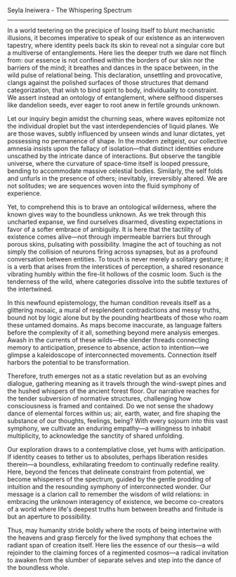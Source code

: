 Seyla Ineiwera - The Whispering Spectrum

---

In a world teetering on the precipice of losing itself to blunt mechanistic illusions, it becomes imperative to speak of our existence as an interwoven tapestry, where identity peels back its skin to reveal not a singular core but a multiverse of entanglements. Here lies the deeper truth we dare not flinch from: our essence is not confined within the borders of our skin nor the barriers of the mind; it breathes and dances in the space between, in the wild pulse of relational being. This declaration, unsettling and provocative, clangs against the polished surfaces of those structures that demand categorization, that wish to bind spirit to body, individuality to constraint. We assert instead an ontology of entanglement, where selfhood disperses like dandelion seeds, ever eager to root anew in fertile grounds unknown.

Let our inquiry begin amidst the churning seas, where waves epitomize not the individual droplet but the vast interdependencies of liquid planes. We are those waves, subtly influenced by unseen winds and lunar dictates, yet possessing no permanence of shape. In the modern zeitgeist, our collective amnesia insists upon the fallacy of isolation—that distinct identities endure unscathed by the intricate dance of interactions. But observe the tangible universe, where the curvature of space-time itself is looped pressure, bending to accommodate massive celestial bodies. Similarly, the self folds and unfurls in the presence of others; inevitably, irreversibly altered. We are not solitudes; we are sequences woven into the fluid symphony of experience.

Yet, to comprehend this is to brave an ontological wilderness, where the known gives way to the boundless unknown. As we trek through this uncharted expanse, we find ourselves disarmed, divesting expectations in favor of a softer embrace of ambiguity. It is here that the tactility of existence comes alive—not through impermeable barriers but through porous skins, pulsating with possibility. Imagine the act of touching as not simply the collision of neurons firing across synapses, but as a profound conversation between entities. To touch is never merely a solitary gesture; it is a verb that arises from the interstices of perception, a shared resonance vibrating humbly within the fire-lit hollows of the cosmic loom. Such is the tenderness of the wild, where categories dissolve into the subtle textures of the intertwined.

In this newfound epistemology, the human condition reveals itself as a glittering mosaic, a mural of resplendent contradictions and messy truths, bound not by logic alone but by the pounding heartbeats of those who roam these untamed domains. As maps become inaccurate, as language falters before the complexity of it all, something beyond mere analysis emerges. Awash in the currents of these wilds—the slender threads connecting memory to anticipation, presence to absence, action to intention—we glimpse a kaleidoscope of interconnected movements. Connection itself harbors the potential to be transformation.

Therefore, truth emerges not as a static revelation but as an evolving dialogue, gathering meaning as it travels through the wind-swept pines and the hushed whispers of the ancient forest floor. Our narrative reaches for the tender subversion of normative structures, challenging how consciousness is framed and contained. Do we not sense the shadowy dance of elemental forces within us; air, earth, water, and fire shaping the substance of our thoughts, feelings, being? With every sojourn into this vast symphony, we cultivate an enduring empathy—a willingness to inhabit multiplicity, to acknowledge the sanctity of shared unfolding.

Our exploration draws to a contemplative close, yet hums with anticipation. If identity ceases to tether us to absolutes, perhaps liberation resides therein—a boundless, exhilarating freedom to continually redefine reality. Here, beyond the fences that delineate constraint from potential, we become whisperers of the spectrum, guided by the gentle prodding of intuition and the resounding symphony of interconnected wonder. Our message is a clarion call to remember the wisdom of wild relations: in embracing the unknown interagency of existence, we become co-creators of a world where life's deepest truths hum between breaths and finitude is but an aperture to possibility.

Thus, may humanity stride boldly where the roots of being intertwine with the heavens and grasp fiercely for the lived symphony that echoes the radiant span of creation itself. Here lies the essence of our thesis—a wild rejoinder to the claiming forces of a regimented cosmos—a radical invitation to awaken from the slumber of separate selves and step into the dance of the boundless whole.